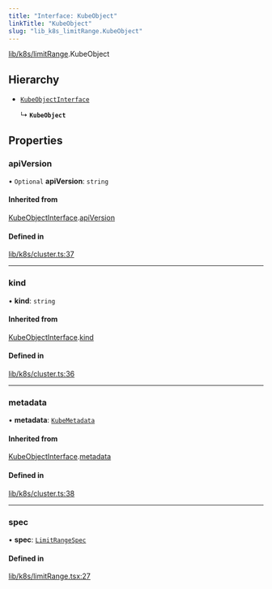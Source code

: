```yaml
---
title: "Interface: KubeObject"
linkTitle: "KubeObject"
slug: "lib_k8s_limitRange.KubeObject"
---
```


[lib/k8s/limitRange](../modules/lib_k8s_limitRange.md).KubeObject

## Hierarchy

- [`KubeObjectInterface`](lib_k8s_cluster.KubeObjectInterface.md)

  ↳ **`KubeObject`**

## Properties

### apiVersion

• `Optional` **apiVersion**: `string`

#### Inherited from

[KubeObjectInterface](lib_k8s_cluster.KubeObjectInterface.md).[apiVersion](lib_k8s_cluster.KubeObjectInterface.md#apiversion)

#### Defined in

[lib/k8s/cluster.ts:37](https://github.com/headlamp-k8s/headlamp/blob/a8b3c4c6/frontend/src/lib/k8s/cluster.ts#L37)

___

### kind

• **kind**: `string`

#### Inherited from

[KubeObjectInterface](lib_k8s_cluster.KubeObjectInterface.md).[kind](lib_k8s_cluster.KubeObjectInterface.md#kind)

#### Defined in

[lib/k8s/cluster.ts:36](https://github.com/headlamp-k8s/headlamp/blob/a8b3c4c6/frontend/src/lib/k8s/cluster.ts#L36)

___

### metadata

• **metadata**: [`KubeMetadata`](lib_k8s_cluster.KubeMetadata.md)

#### Inherited from

[KubeObjectInterface](lib_k8s_cluster.KubeObjectInterface.md).[metadata](lib_k8s_cluster.KubeObjectInterface.md#metadata)

#### Defined in

[lib/k8s/cluster.ts:38](https://github.com/headlamp-k8s/headlamp/blob/a8b3c4c6/frontend/src/lib/k8s/cluster.ts#L38)

___

### spec

• **spec**: [`LimitRangeSpec`](lib_k8s_limitRange.LimitRangeSpec.md)

#### Defined in

[lib/k8s/limitRange.tsx:27](https://github.com/headlamp-k8s/headlamp/blob/a8b3c4c6/frontend/src/lib/k8s/limitRange.tsx#L27)
